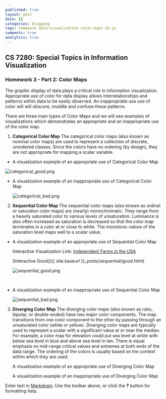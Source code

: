```yaml
---
published: true
layout: post
date: {}
categories: blogging
tags: homework data-visualization color-maps d3.js
comments: true
analytics: true
---
```

## CS 7280: Special Topics in Information Visualization
### Homework 3 - Part 2: Color Maps

The graphic display of data plays a critical role in information visualization. Appropriate use of color for data display allows interrelationships and patterns within data to be easily observed. An inappropriate use use of color will  will obscure, muddle and confuse these patterns. 

There are three main types of Color Maps and we will see examples of visualizations which demonstrates an appropriate and an inappropriate use of the color map.

1. **Categorical Color Map**
	The categorical color maps (also known as nominal color maps) are used to represent a collection of discrete, unordered classes. Since the colors have no ordering (by design), they are not appropriate for mapping a scalar variable.
    
 - A visualization example of an appropriate use of Categorical Color Map

<p><img src="../../assets/images/categorical_good.png" alt="categorical_good.png" /></p>
    
 - A visualization example of an inappropriate use of Categorical Color Map
    <p><img src="../../assets/images/categorical_bad.png" alt="categorical_bad.png" /></p>
    
2. **Sequential Color Map**
	The sequential color maps (also known as ordinal or saturation color maps) are (nearly) monochromatic. They range from a heavily saturated color to various levels of unsaturation. Luminance is also often increased as saturation is decreased so that the color map terminates in a color at or close to white. The monotonic nature of the saturation level maps well to a scalar value.
    
- A visualization example of an appropriate use of Sequential Color Map
    
    <p>Interactive Visualization Link: <a href="{{ site.baseurl }}_posts/good/good.html">Independent Farms in the USA</a></p>
    
    [Interactive Good]({{ site.baseurl }}_posts/sequential/good.html)
    
    <p><img src="../../assets/images/sequential_good.PNG" alt="sequential_good.png" /></p>
    
    </br>
- A visualization example of an inappropriate use of Sequential Color Map
    <p><img src="../../assets/images/sequential_bad.PNG" alt="sequential_bad.png" /></p>
    
3. **Diverging Color Map**
	The diverging color maps (also known as ratio, bipolar, or double-ended) have two major color components. The map transitions from one color component to the other by passing through an unsaturated color (white or yellow). Diverging color maps are typically used to represent a scalar with a significant value at or near the median. For example, a color map for elevation could put sea level at white with below sea level in blue and above sea level in
tan. There is equal emphasis on mid-range critical values and extremes at both ends of the data range. The ordering of the colors is usually based on the context within which they are used.

	A visualization example of an appropriate use of Diverging Color Map
    
    
    A visualization example of an inappropriate use of Diverging Color Map

Enter text in [Markdown](http://daringfireball.net/projects/markdown/). Use the toolbar above, or click the **?** button for formatting help.
